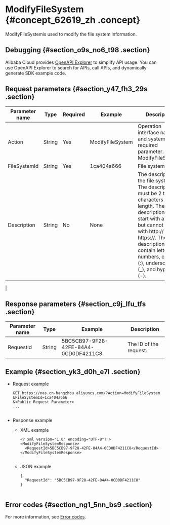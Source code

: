 # ModifyFileSystem {#concept_62619_zh .concept}

ModifyFileSystemis used to modify the file system information.

## Debugging {#section_o9s_no6_t98 .section}

Alibaba Cloud provides [OpenAPI Explorer](https://api.aliyun.com/#product=NAS&api=DescribeMountTargets) to simplify API usage. You can use OpenAPI Explorer to search for APIs, call APIs, and dynamically generate SDK example code.

## Request parameters {#section_y47_fh3_29s .section}

|Parameter name|Type|Required|Example|Description|
|--------------|----|--------|-------|-----------|
|Action|String|Yes|ModifyFileSystem|Operation interface name and system required parameter. Value: ModifyFileSystem.|
|FileSystemId|String|Yes|1ca404a666|File system ID.|
|Description|String|No|None| The description of the file system. The description must be 2 to 128 characters in length. The description must start with a letter, but cannot start with http:// or https://. The description can contain letters, numbers, colons \(:\), underscores \(\_\), and hyphens \(-\).

 |

## Response parameters {#section_c9j_lfu_tfs .section}

|Parameter name|Type|Example|Description|
|--------------|----|-------|-----------|
|RequestId|String|5BC5CB97-9F28-42FE-84A4-0CD0DF4211C8|The ID of the request.|

## Example {#section_yk3_d0h_e7l .section}

-   Request example

    ``` {#codeblock_8bg_wq0_17q .language-shell}
    GET https://nas.cn-hangzhou.aliyuncs.com/?Action=ModifyFileSystem
    &FileSystemId=1ca404a666
    &<Public Request Parameter>
    ...
    					
    ```

-   Response example
    -   XML example

        ``` {#codeblock_feb_snx_7gu .language-xml}
        <? xml version="1.0" encoding="UTF-8"? >
        <ModifyFileSystemResponse>
          <RequestId>5BC5CB97-9F28-42FE-84A4-0CD0DF4211C8</RequestId>
        </ModifyFileSystemResponse>
        							
        ```

    -   JSON example

        ``` {#codeblock_79h_ift_5tn .language-json}
        {
          "RequestId": "5BC5CB97-9F28-42FE-84A4-0CD0DF4211C8"
        }
        							
        ```


## Error codes {#section_ng1_5nn_bs9 .section}

For more information, see [Error codes](https://error-center.alibabacloud.com/status/product/NAS).

